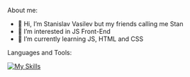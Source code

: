 About me:

- 👋 Hi, I’m Stanislav Vasilev but my friends calling me Stan
- 👀 I’m interested in JS Front-End
- 🌱 I’m currently learning JS, HTML and CSS

<!---
StanislavVVasilev/StanislavVVasilev is a ✨ special ✨ repository because its `README.md` (this file) appears on your GitHub profile.
You can click the Preview link to take a look at your changes.
--->

Languages and Tools:

[![My Skills](https://skillicons.dev/icons?i=python,js,html,css,postgres)](https://skillicons.dev)


